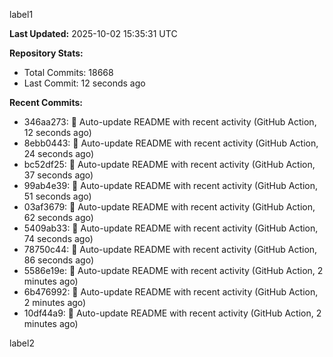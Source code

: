 
label1 
<!-- ACTIVITY_START -->
**Last Updated:** 2025-10-02 15:35:31 UTC

**Repository Stats:**
- Total Commits: 18668
- Last Commit: 12 seconds ago

**Recent Commits:**
- 346aa273: 🤖 Auto-update README with recent activity (GitHub Action, 12 seconds ago)
- 8ebb0443: 🤖 Auto-update README with recent activity (GitHub Action, 24 seconds ago)
- bc52df25: 🤖 Auto-update README with recent activity (GitHub Action, 37 seconds ago)
- 99ab4e39: 🤖 Auto-update README with recent activity (GitHub Action, 51 seconds ago)
- 03af3679: 🤖 Auto-update README with recent activity (GitHub Action, 62 seconds ago)
- 5409ab33: 🤖 Auto-update README with recent activity (GitHub Action, 74 seconds ago)
- 78750c44: 🤖 Auto-update README with recent activity (GitHub Action, 86 seconds ago)
- 5586e19e: 🤖 Auto-update README with recent activity (GitHub Action, 2 minutes ago)
- 6b476992: 🤖 Auto-update README with recent activity (GitHub Action, 2 minutes ago)
- 10df44a9: 🤖 Auto-update README with recent activity (GitHub Action, 2 minutes ago)
<!-- ACTIVITY_END -->

label2
